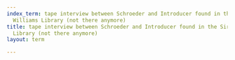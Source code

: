 ```yaml
---
index_term: tape interview between Schroeder and Introducer found in the Sir George
  Williams Library (not there anymore)
title: tape interview between Schroeder and Introducer found in the Sir George Williams
  Library (not there anymore)
layout: term

---
```

